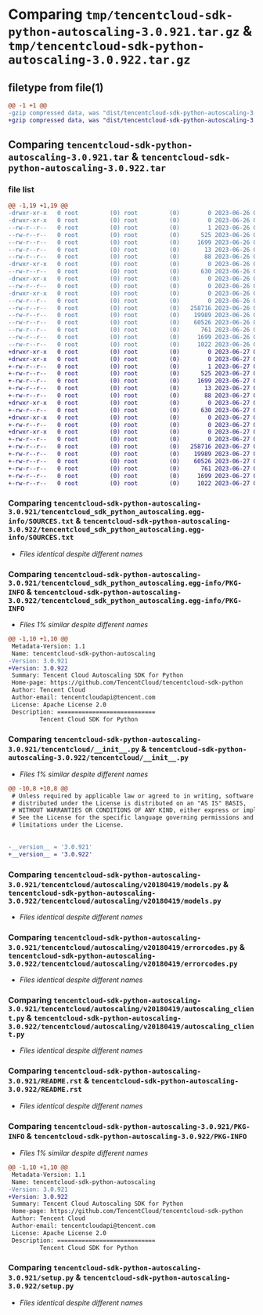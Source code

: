 # Comparing `tmp/tencentcloud-sdk-python-autoscaling-3.0.921.tar.gz` & `tmp/tencentcloud-sdk-python-autoscaling-3.0.922.tar.gz`

## filetype from file(1)

```diff
@@ -1 +1 @@
-gzip compressed data, was "dist/tencentcloud-sdk-python-autoscaling-3.0.921.tar", last modified: Mon Jun 26 00:16:35 2023, max compression
+gzip compressed data, was "dist/tencentcloud-sdk-python-autoscaling-3.0.922.tar", last modified: Tue Jun 27 00:17:18 2023, max compression
```

## Comparing `tencentcloud-sdk-python-autoscaling-3.0.921.tar` & `tencentcloud-sdk-python-autoscaling-3.0.922.tar`

### file list

```diff
@@ -1,19 +1,19 @@
-drwxr-xr-x   0 root         (0) root         (0)        0 2023-06-26 00:16:35.000000 tencentcloud-sdk-python-autoscaling-3.0.921/
-drwxr-xr-x   0 root         (0) root         (0)        0 2023-06-26 00:16:35.000000 tencentcloud-sdk-python-autoscaling-3.0.921/tencentcloud_sdk_python_autoscaling.egg-info/
--rw-r--r--   0 root         (0) root         (0)        1 2023-06-26 00:16:35.000000 tencentcloud-sdk-python-autoscaling-3.0.921/tencentcloud_sdk_python_autoscaling.egg-info/dependency_links.txt
--rw-r--r--   0 root         (0) root         (0)      525 2023-06-26 00:16:35.000000 tencentcloud-sdk-python-autoscaling-3.0.921/tencentcloud_sdk_python_autoscaling.egg-info/SOURCES.txt
--rw-r--r--   0 root         (0) root         (0)     1699 2023-06-26 00:16:35.000000 tencentcloud-sdk-python-autoscaling-3.0.921/tencentcloud_sdk_python_autoscaling.egg-info/PKG-INFO
--rw-r--r--   0 root         (0) root         (0)       13 2023-06-26 00:16:35.000000 tencentcloud-sdk-python-autoscaling-3.0.921/tencentcloud_sdk_python_autoscaling.egg-info/top_level.txt
--rw-r--r--   0 root         (0) root         (0)       88 2023-06-26 00:16:35.000000 tencentcloud-sdk-python-autoscaling-3.0.921/setup.cfg
-drwxr-xr-x   0 root         (0) root         (0)        0 2023-06-26 00:16:35.000000 tencentcloud-sdk-python-autoscaling-3.0.921/tencentcloud/
--rw-r--r--   0 root         (0) root         (0)      630 2023-06-26 00:16:34.000000 tencentcloud-sdk-python-autoscaling-3.0.921/tencentcloud/__init__.py
-drwxr-xr-x   0 root         (0) root         (0)        0 2023-06-26 00:16:35.000000 tencentcloud-sdk-python-autoscaling-3.0.921/tencentcloud/autoscaling/
--rw-r--r--   0 root         (0) root         (0)        0 2023-06-26 00:16:34.000000 tencentcloud-sdk-python-autoscaling-3.0.921/tencentcloud/autoscaling/__init__.py
-drwxr-xr-x   0 root         (0) root         (0)        0 2023-06-26 00:16:35.000000 tencentcloud-sdk-python-autoscaling-3.0.921/tencentcloud/autoscaling/v20180419/
--rw-r--r--   0 root         (0) root         (0)        0 2023-06-26 00:16:34.000000 tencentcloud-sdk-python-autoscaling-3.0.921/tencentcloud/autoscaling/v20180419/__init__.py
--rw-r--r--   0 root         (0) root         (0)   258716 2023-06-26 00:16:34.000000 tencentcloud-sdk-python-autoscaling-3.0.921/tencentcloud/autoscaling/v20180419/models.py
--rw-r--r--   0 root         (0) root         (0)    19989 2023-06-26 00:16:34.000000 tencentcloud-sdk-python-autoscaling-3.0.921/tencentcloud/autoscaling/v20180419/errorcodes.py
--rw-r--r--   0 root         (0) root         (0)    60526 2023-06-26 00:16:34.000000 tencentcloud-sdk-python-autoscaling-3.0.921/tencentcloud/autoscaling/v20180419/autoscaling_client.py
--rw-r--r--   0 root         (0) root         (0)      761 2023-06-26 00:16:34.000000 tencentcloud-sdk-python-autoscaling-3.0.921/README.rst
--rw-r--r--   0 root         (0) root         (0)     1699 2023-06-26 00:16:35.000000 tencentcloud-sdk-python-autoscaling-3.0.921/PKG-INFO
--rw-r--r--   0 root         (0) root         (0)     1022 2023-06-26 00:16:34.000000 tencentcloud-sdk-python-autoscaling-3.0.921/setup.py
+drwxr-xr-x   0 root         (0) root         (0)        0 2023-06-27 00:17:18.000000 tencentcloud-sdk-python-autoscaling-3.0.922/
+drwxr-xr-x   0 root         (0) root         (0)        0 2023-06-27 00:17:18.000000 tencentcloud-sdk-python-autoscaling-3.0.922/tencentcloud_sdk_python_autoscaling.egg-info/
+-rw-r--r--   0 root         (0) root         (0)        1 2023-06-27 00:17:18.000000 tencentcloud-sdk-python-autoscaling-3.0.922/tencentcloud_sdk_python_autoscaling.egg-info/dependency_links.txt
+-rw-r--r--   0 root         (0) root         (0)      525 2023-06-27 00:17:18.000000 tencentcloud-sdk-python-autoscaling-3.0.922/tencentcloud_sdk_python_autoscaling.egg-info/SOURCES.txt
+-rw-r--r--   0 root         (0) root         (0)     1699 2023-06-27 00:17:18.000000 tencentcloud-sdk-python-autoscaling-3.0.922/tencentcloud_sdk_python_autoscaling.egg-info/PKG-INFO
+-rw-r--r--   0 root         (0) root         (0)       13 2023-06-27 00:17:18.000000 tencentcloud-sdk-python-autoscaling-3.0.922/tencentcloud_sdk_python_autoscaling.egg-info/top_level.txt
+-rw-r--r--   0 root         (0) root         (0)       88 2023-06-27 00:17:18.000000 tencentcloud-sdk-python-autoscaling-3.0.922/setup.cfg
+drwxr-xr-x   0 root         (0) root         (0)        0 2023-06-27 00:17:18.000000 tencentcloud-sdk-python-autoscaling-3.0.922/tencentcloud/
+-rw-r--r--   0 root         (0) root         (0)      630 2023-06-27 00:17:18.000000 tencentcloud-sdk-python-autoscaling-3.0.922/tencentcloud/__init__.py
+drwxr-xr-x   0 root         (0) root         (0)        0 2023-06-27 00:17:18.000000 tencentcloud-sdk-python-autoscaling-3.0.922/tencentcloud/autoscaling/
+-rw-r--r--   0 root         (0) root         (0)        0 2023-06-27 00:17:18.000000 tencentcloud-sdk-python-autoscaling-3.0.922/tencentcloud/autoscaling/__init__.py
+drwxr-xr-x   0 root         (0) root         (0)        0 2023-06-27 00:17:18.000000 tencentcloud-sdk-python-autoscaling-3.0.922/tencentcloud/autoscaling/v20180419/
+-rw-r--r--   0 root         (0) root         (0)        0 2023-06-27 00:17:18.000000 tencentcloud-sdk-python-autoscaling-3.0.922/tencentcloud/autoscaling/v20180419/__init__.py
+-rw-r--r--   0 root         (0) root         (0)   258716 2023-06-27 00:17:18.000000 tencentcloud-sdk-python-autoscaling-3.0.922/tencentcloud/autoscaling/v20180419/models.py
+-rw-r--r--   0 root         (0) root         (0)    19989 2023-06-27 00:17:18.000000 tencentcloud-sdk-python-autoscaling-3.0.922/tencentcloud/autoscaling/v20180419/errorcodes.py
+-rw-r--r--   0 root         (0) root         (0)    60526 2023-06-27 00:17:18.000000 tencentcloud-sdk-python-autoscaling-3.0.922/tencentcloud/autoscaling/v20180419/autoscaling_client.py
+-rw-r--r--   0 root         (0) root         (0)      761 2023-06-27 00:17:18.000000 tencentcloud-sdk-python-autoscaling-3.0.922/README.rst
+-rw-r--r--   0 root         (0) root         (0)     1699 2023-06-27 00:17:18.000000 tencentcloud-sdk-python-autoscaling-3.0.922/PKG-INFO
+-rw-r--r--   0 root         (0) root         (0)     1022 2023-06-27 00:17:18.000000 tencentcloud-sdk-python-autoscaling-3.0.922/setup.py
```

### Comparing `tencentcloud-sdk-python-autoscaling-3.0.921/tencentcloud_sdk_python_autoscaling.egg-info/SOURCES.txt` & `tencentcloud-sdk-python-autoscaling-3.0.922/tencentcloud_sdk_python_autoscaling.egg-info/SOURCES.txt`

 * *Files identical despite different names*

### Comparing `tencentcloud-sdk-python-autoscaling-3.0.921/tencentcloud_sdk_python_autoscaling.egg-info/PKG-INFO` & `tencentcloud-sdk-python-autoscaling-3.0.922/tencentcloud_sdk_python_autoscaling.egg-info/PKG-INFO`

 * *Files 1% similar despite different names*

```diff
@@ -1,10 +1,10 @@
 Metadata-Version: 1.1
 Name: tencentcloud-sdk-python-autoscaling
-Version: 3.0.921
+Version: 3.0.922
 Summary: Tencent Cloud Autoscaling SDK for Python
 Home-page: https://github.com/TencentCloud/tencentcloud-sdk-python
 Author: Tencent Cloud
 Author-email: tencentcloudapi@tencent.com
 License: Apache License 2.0
 Description: ============================
         Tencent Cloud SDK for Python
```

### Comparing `tencentcloud-sdk-python-autoscaling-3.0.921/tencentcloud/__init__.py` & `tencentcloud-sdk-python-autoscaling-3.0.922/tencentcloud/__init__.py`

 * *Files 1% similar despite different names*

```diff
@@ -10,8 +10,8 @@
 # Unless required by applicable law or agreed to in writing, software
 # distributed under the License is distributed on an "AS IS" BASIS,
 # WITHOUT WARRANTIES OR CONDITIONS OF ANY KIND, either express or implied.
 # See the License for the specific language governing permissions and
 # limitations under the License.
 
 
-__version__ = '3.0.921'
+__version__ = '3.0.922'
```

### Comparing `tencentcloud-sdk-python-autoscaling-3.0.921/tencentcloud/autoscaling/v20180419/models.py` & `tencentcloud-sdk-python-autoscaling-3.0.922/tencentcloud/autoscaling/v20180419/models.py`

 * *Files identical despite different names*

### Comparing `tencentcloud-sdk-python-autoscaling-3.0.921/tencentcloud/autoscaling/v20180419/errorcodes.py` & `tencentcloud-sdk-python-autoscaling-3.0.922/tencentcloud/autoscaling/v20180419/errorcodes.py`

 * *Files identical despite different names*

### Comparing `tencentcloud-sdk-python-autoscaling-3.0.921/tencentcloud/autoscaling/v20180419/autoscaling_client.py` & `tencentcloud-sdk-python-autoscaling-3.0.922/tencentcloud/autoscaling/v20180419/autoscaling_client.py`

 * *Files identical despite different names*

### Comparing `tencentcloud-sdk-python-autoscaling-3.0.921/README.rst` & `tencentcloud-sdk-python-autoscaling-3.0.922/README.rst`

 * *Files identical despite different names*

### Comparing `tencentcloud-sdk-python-autoscaling-3.0.921/PKG-INFO` & `tencentcloud-sdk-python-autoscaling-3.0.922/PKG-INFO`

 * *Files 1% similar despite different names*

```diff
@@ -1,10 +1,10 @@
 Metadata-Version: 1.1
 Name: tencentcloud-sdk-python-autoscaling
-Version: 3.0.921
+Version: 3.0.922
 Summary: Tencent Cloud Autoscaling SDK for Python
 Home-page: https://github.com/TencentCloud/tencentcloud-sdk-python
 Author: Tencent Cloud
 Author-email: tencentcloudapi@tencent.com
 License: Apache License 2.0
 Description: ============================
         Tencent Cloud SDK for Python
```

### Comparing `tencentcloud-sdk-python-autoscaling-3.0.921/setup.py` & `tencentcloud-sdk-python-autoscaling-3.0.922/setup.py`

 * *Files identical despite different names*

